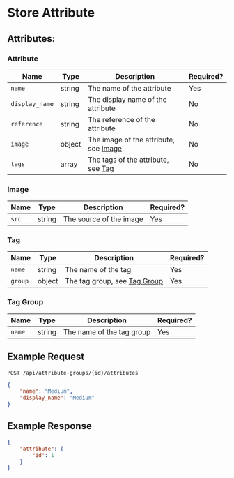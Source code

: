 # Store Attribute

## Attributes:

### Attribute

| Name           | Type   | Description                                     | Required? |
|----------------|--------|-------------------------------------------------|-----------|
| `name`         | string | The name of the attribute                       | Yes       |
| `display_name` | string | The display name of the attribute               | No        |
| `reference`    | string | The reference of the attribute                  | No        |
| `image`        | object | The image of the attribute, see [Image](#image) | No        |
| `tags`         | array  | The tags of the attribute, see [Tag](#tag)      | No        |

### Image

| Name  | Type   | Description             | Required? |
|-------|--------|-------------------------|-----------|
| `src` | string | The source of the image | Yes       |

### Tag

| Name       | Type   | Description                                | Required? |
|------------|--------|--------------------------------------------|-----------|
| `name`     | string | The name of the tag                        | Yes       |
| `group`    | object | The tag group, see [Tag Group](#tag-group) | Yes       |

### Tag Group

| Name      | Type   | Description               | Required? |
|-----------|--------|---------------------------|-----------|
| `name`    | string | The name of the tag group | Yes       |

## Example Request

```http request
POST /api/attribute-groups/{id}/attributes
```

```json lines
{
    "name": "Medium",
    "display_name": "Medium"
}
```

## Example Response

```json
{
    "attribute": {
        "id": 1
    }
}
```

